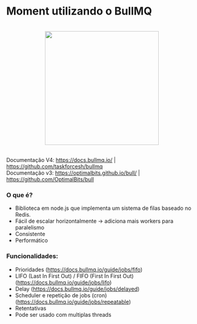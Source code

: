 # Moment utilizando o BullMQ


<div align="center">
  <br/>
  <img src="https://user-images.githubusercontent.com/95200/64285204-99c04900-cf5b-11e9-925c-4743006ce420.png" width="300" />
  <br/>
  <br/>
</div>

Documentação V4: https://docs.bullmq.io/ | https://github.com/taskforcesh/bullmq  
Documentação v3: https://optimalbits.github.io/bull/ | https://github.com/OptimalBits/bull  

### O que é?
* Biblioteca em node.js que implementa um sistema de filas baseado no Redis.
* Fácil de escalar horizontalmente -> adiciona mais workers para paralelismo
* Consistente
* Performático

### Funcionalidades:
* Prioridades (https://docs.bullmq.io/guide/jobs/fifo)
* LIFO (Last In First Out) / FIFO (First In First Out) (https://docs.bullmq.io/guide/jobs/lifo)
* Delay (https://docs.bullmq.io/guide/jobs/delayed)
* Scheduler e repetição de jobs (cron) (https://docs.bullmq.io/guide/jobs/repeatable)
* Retentativas
* Pode ser usado com multiplas threads
